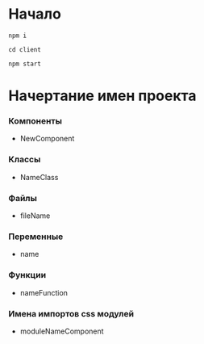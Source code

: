 # Начало 

`npm i`

`cd client`

`npm start`

# Начертание имен проекта

### Компоненты 
- NewComponent

### Классы 
- NameClass

### Файлы 
- fileName

### Переменные 
- name

### Функции 
- nameFunction

### Имена импортов css модулей 
- moduleNameComponent


